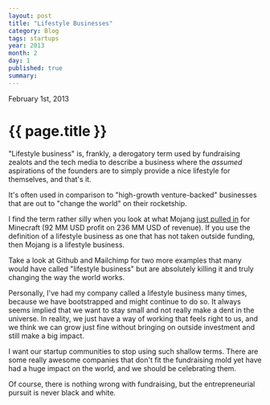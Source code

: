 ```yaml
---
layout: post
title: "Lifestyle Businesses"
category: Blog
tags: startups
year: 2013
month: 2
day: 1
published: true
summary: 
---
```


<p class="meta">February 1st, 2013</p>

# {{ page.title }} #

"Lifestyle business" is, frankly, a derogatory term used by fundraising zealots and the tech media to describe a business where the *assumed* aspirations of the founders are to simply provide a nice lifestyle for themselves, and that's it.

It's often used in comparison to "high-growth venture-backed" businesses that are out to "change the world" on their rocketship.

I find the term rather silly when you look at what Mojang [just pulled in](http://news.ycombinator.com/item?id=5151227) for Minecraft (92 MM USD profit on 236 MM USD of revenue). If you use the definition of a lifestyle business as one that has not taken outside funding, then Mojang is a lifestyle business.

Take a look at Github and Mailchimp for two more examples that many would have called "lifestyle business" but are absolutely killing it and truly changing the way the world works.

Personally, I've had my company called a lifestyle business many times, because we have bootstrapped and might continue to do so. It always seems implied that we want to stay small and not really make a dent in the universe. In reality, we just have a way of working that feels right to us, and we think we can grow just fine without bringing on outside investment and still make a big impact.

I want our startup communities to stop using such shallow terms. There are some really awesome companies that don't fit the fundraising mold yet have had a huge impact on the world, and we should be celebrating them.

Of course, there is nothing wrong with fundraising, but the entrepreneurial pursuit is never black and white.
